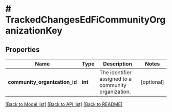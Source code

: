 # # TrackedChangesEdFiCommunityOrganizationKey

## Properties

Name | Type | Description | Notes
------------ | ------------- | ------------- | -------------
**community_organization_id** | **int** | The identifier assigned to a community organization. | [optional]

[[Back to Model list]](../../README.md#models) [[Back to API list]](../../README.md#endpoints) [[Back to README]](../../README.md)
